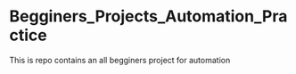 # Begginers_Projects_Automation_Practice
This is repo contains an all begginers project for automation 
